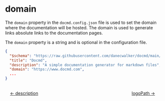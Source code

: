 # domain

The `domain` property in the `docmd.config.json` file is used to set the domain where the documentation will be hosted. The domain is used to generate links absolute links to the documentation pages.

The `domain` property is a string and is optional in the configuration file.

```json
{
  "$schema": "https://raw.githubusercontent.com/danecwalker/docmd/main/schemas/docmd.schema.json",
  "title": "Docmd",
  "description": "A simple documentation generator for markdown files",
  "domain": "https://www.docmd.com",
  ...
}
```

<div style="display: flex; justify-content: space-between; margin-top: 2rem;">
  <a href="/configuration/description" style="margin-left: 16px;">← description</a>
  <a href="/configuration/logoPath" style="margin-right: 16px;">logoPath →</a>
</div>